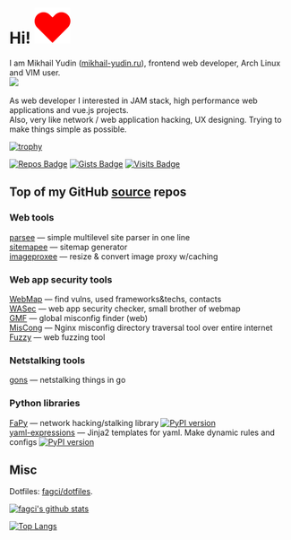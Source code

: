 # Hi! ![](heart.svg)

I am Mikhail Yudin ([mikhail-yudin.ru](https://mikhail-yudin.ru)), frontend web developer, Arch Linux and VIM user.  
![](https://img.shields.io/date/1375315200?label=My%20web%20dev%20career%20starts)

As web developer I interested in JAM stack, high performance web applications and vue.js projects.  
Also, very like network / web application hacking, UX designing.
Trying to make things simple as possible.

[![trophy](https://github-profile-trophy.vercel.app/?username=fagci&theme=gruvbox&no-frame=true&row=1)](https://github.com/ryo-ma/github-profile-trophy)

[![Repos Badge](https://badges.pufler.dev/repos/fagci)](https://github.com/fagci?tab=repositories&q=&type=source)
[![Gists Badge](https://badges.pufler.dev/gists/fagci)](https://gist.github.com/fagci)
[![Visits Badge](https://badges.pufler.dev/visits/fagci/fagci)](https://badges.pufler.dev)

## Top of my GitHub [source](https://github.com/fagci?tab=repositories&q=&type=source) repos

### Web tools

[parsee](https://github.com/fagci/parsee) — simple multilevel site parser in one line  
[sitemapee](https://github.com/fagci/sitemapee) — sitemap generator  
[imageproxee](https://github.com/fagci/imageproxee) — resize & convert image proxy w/caching  

### Web app security tools

[WebMap](https://github.com/fagci/webmap) — find vulns, used frameworks&techs, contacts  
[WASec](https://github.com/fagci/wasec) — web app security checker, small brother of webmap  
[GMF](https://github.com/fagci/gmf) — global misconfig finder (web)  
[MisCong](https://github.com/fagci/miscong) — Nginx misconfig directory traversal tool over entire internet  
[Fuzzy](https://github.com/fagci/fuzzy) — web fuzzing tool

### Netstalking tools

[gons](https://github.com/fagci/gons) — netstalking things in go

### Python libraries

[FaPy](https://github.com/fagci/fapy) — network hacking/stalking library [![PyPI version](https://badge.fury.io/py/fapy.svg)](https://badge.fury.io/py/fapy)  
[yaml-expressions](https://github.com/fagci/yaml-expressions) — Jinja2 templates for yaml. Make dynamic rules and configs [![PyPI version](https://badge.fury.io/py/yaml-expressions.svg)](https://badge.fury.io/py/yaml-expressions)  

## Misc

Dotfiles: [fagci/dotfiles](https://github.com/fagci/dotfiles).

[![fagci's github stats](https://github-readme-stats.vercel.app/api?username=fagci&show_icons=true&hide_title=true&theme=gruvbox)](https://github.com/anuraghazra/github-readme-stats)

[![Top Langs](https://github-readme-stats.vercel.app/api/top-langs/?username=fagci&layout=compact&hide_title=true&theme=gruvbox)](https://github.com/anuraghazra/github-readme-stats)

